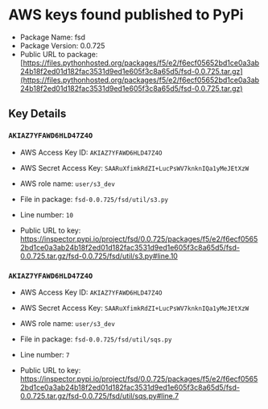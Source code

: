 # AWS keys found published to PyPi

* Package Name: fsd
* Package Version: 0.0.725
* Public URL to package: [https://files.pythonhosted.org/packages/f5/e2/f6ecf05652bd1ce0a3ab24b18f2ed01d182fac3531d9ed1e605f3c8a65d5/fsd-0.0.725.tar.gz](https://files.pythonhosted.org/packages/f5/e2/f6ecf05652bd1ce0a3ab24b18f2ed01d182fac3531d9ed1e605f3c8a65d5/fsd-0.0.725.tar.gz)

## Key Details

### `AKIAZ7YFAWD6HLD47Z4O`

* AWS Access Key ID: `AKIAZ7YFAWD6HLD47Z4O`
* AWS Secret Access Key: `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` 
* AWS role name: `user/s3_dev`
* File in package: `fsd-0.0.725/fsd/util/s3.py`
* Line number: `10`

* Public URL to key: https://inspector.pypi.io/project/fsd/0.0.725/packages/f5/e2/f6ecf05652bd1ce0a3ab24b18f2ed01d182fac3531d9ed1e605f3c8a65d5/fsd-0.0.725.tar.gz/fsd-0.0.725/fsd/util/s3.py#line.10



### `AKIAZ7YFAWD6HLD47Z4O`

* AWS Access Key ID: `AKIAZ7YFAWD6HLD47Z4O`
* AWS Secret Access Key: `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` 
* AWS role name: `user/s3_dev`
* File in package: `fsd-0.0.725/fsd/util/sqs.py`
* Line number: `7`

* Public URL to key: https://inspector.pypi.io/project/fsd/0.0.725/packages/f5/e2/f6ecf05652bd1ce0a3ab24b18f2ed01d182fac3531d9ed1e605f3c8a65d5/fsd-0.0.725.tar.gz/fsd-0.0.725/fsd/util/sqs.py#line.7


